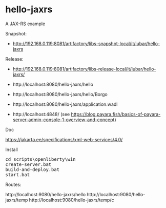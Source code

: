 # hello-jaxrs

A JAX-RS example

Snapshot:
* http://192.168.0.119:8081/artifactory/libs-snapshot-local/it/iubar/hello-jaxrs

Release:
* http://192.168.0.119:8081/artifactory/libs-release-local/it/iubar/hello-jaxrs/

* http://localhost:8080/hello-jaxrs/hello
* http://localhost:8080/hello-jaxrs/hello/Borgo
* http://localhost:8080/hello-jaxrs/application.wadl

* http://localhost:4848/ (see https://blog.payara.fish/basics-of-payara-server-admin-console-1-overview-and-concept)


Doc

https://jakarta.ee/specifications/xml-web-services/4.0/


Install 
<pre>
cd scripts\openliberty\win
create-server.bat
build-and-deploy.bat
start.bat
</pre>


Routes:

http://localhost:9080/hello-jaxrs/hello
http://localhost:9080/hello-jaxrs/temp
http://localhost:9080/hello-jaxrs/temp/c
